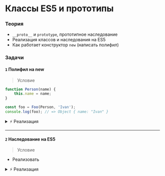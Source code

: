 # Классы ES5 и прототипы

<!-- xxxxxxxxxxxxxxxxxxxxxxxxxxxxxxxxxxxxxxxxxxxxxxxxxxxxxxx -->
### Теория
<!-- xxxxxxxxxxxxxxxxxxxxxxxxxxxxxxxxxxxxxxxxxxxxxxxxxxxxxxx -->
- `__proto__` и `prototype`, прототипное наследование
- Реализация классов и наследования на ES5
- Как работает конструктор `new` (написать полифил)

<!-- xxxxxxxxxxxxxxxxxxxxxxxxxxxxxxxxxxxxxxxxxxxxxxxxxxxxxxx -->
### Задачи
<!-- xxxxxxxxxxxxxxxxxxxxxxxxxxxxxxxxxxxxxxxxxxxxxxxxxxxxxxx -->

#### `1` Полифил на new
> Условие
```js
function Person(name) {
    this.name = name;
}

const foo = Foo(Person, 'Ivan');
console.log(foo); // => Object { name: "Ivan" }
```

<details><summary>⚡️ Реализация</summary>

```js
function Foo(Constructor, ...props) {
    // 1. Создаётся новый пустой объект через Object.create
    // Устанавливает __proto__ этому объекту в которое записывается ссылка из prototype
    const instance = Object.create(Constructor.prototype);

    // 2. Модифицируется this (т.е. этот новый объект) и инициализируются методы и свойства
    // Применяет функцию-класс к нашему новосозданному объекту
    // instance.name = 'Ivan';
    Constructor.apply(instance, props);

    // 3. Неявно возвращается this без вызова return
    // Если в return объект, то вернется он
    // return (typeof instance === 'object' && instance !== null) ? instance : {};
    return instance instanceof Object ? instance : {};
}
```
</details>

---

#### `2` Наследование на ES5
> Условие
- Реализовать

<details><summary>⚡️ Реализация</summary>

```js
function User(name) {
    this.name = name;
}
User.prototype.getName = function() {
    console.log(this.name);
}
```
```js
function Admin() {
    // Для наследования собственных свойств User()
    User.apply(this, arguments);
}

// В прототип Admin добавили всё из прототипа User
Admin.prototype = Object.create(User.prototype);
```
```js
const admin = new Admin('Ivan');

admin.getName();    // => "Ivan"
console.log(admin); // => Object { getName() {}, name: "Ivan" }
```
</details>
